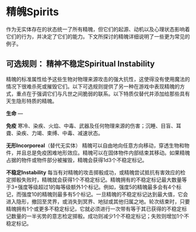# 精魄Spirits

作为无实体存在的状态统一了所有精魄，但它们的起源、动机以及心理状态影响着它们的行为，并决定了它们的能力。下文所探讨的精魄详细说明了一些更为常见的例子。

## 可选规则： 精神不稳定Spiritual Instability 

精魄的标准属性给予这些生物对物理来源攻击的强大抗性，这使得没有使用魔法的情况下很难杀死或摧毁它们。以下可选规则提供了另一种在游戏中表现精魄的方式，重点在于强调它们与凡世之间脆弱的联系。以下特质仅替代并添加给那些具有天生隐形特质的精魄。

**生命** —  

**免疫**
寒冷、染疾、火焰、中毒、武器及任何物理来源的伤害；沉睡、目盲、耳聋、染疾、力竭、束缚、中毒、减速状态。

**无形Incorporeal**（替代无实体）
精魄可以自由地向任意方向移动，穿透生物和物件，并且总是免疫困难地形效应。精魄可以在固体物件内部结束其移动。如果精魄占据的物件或物件部分被摧毁，精魄会获得1d3个不稳定标记。

**不稳定Instability**
每当有对精魄的攻击掷骰成功，或精魄尝试抵抗有害效应的检定掷骰失败时，精魄就会获得1个不稳定标记。精魄拥有的不稳定标记最大数量等于3+强度等级超过1的每等级额外1个标记。例如，强度5的精魄最多会有4个标记，而强度10的精魄则最多有5个标记。一旦精魄的不稳定标记达到最大值，它会进入隐形，撤回至灵界，或消失到冥界、地狱或其他归属之地。轮次结束时，只要精魄拥有1个或更多不稳定标记，它就必须进行一次带有等于其已获得的不稳定标记数量的一半劣势的意志检定掷骰。成功则减少1个不稳定标记；失败则增加1个不稳定标记。
